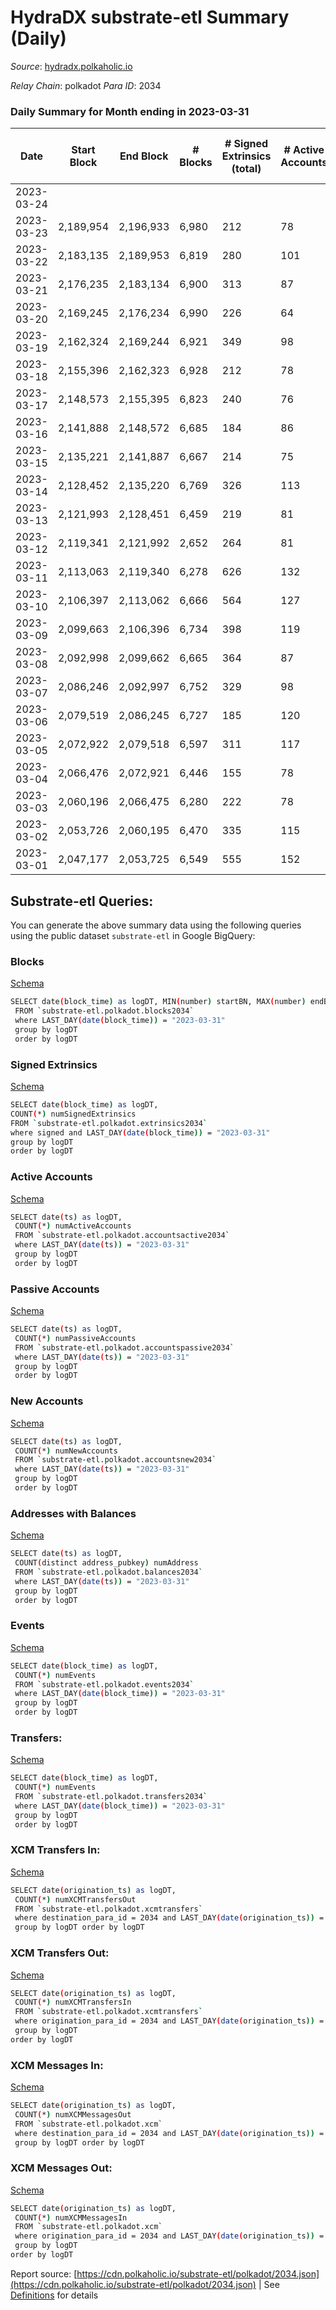 # HydraDX substrate-etl Summary (Daily)

_Source_: [hydradx.polkaholic.io](https://hydradx.polkaholic.io)

*Relay Chain*: polkadot
*Para ID*: 2034



### Daily Summary for Month ending in 2023-03-31


| Date | Start Block | End Block | # Blocks  | # Signed Extrinsics (total) | # Active Accounts | # Passive | # New | # Addresses with Balances | # Events | # Transfers | # XCM Transfers In | # XCM Transfers Out | # XCM In | # XCM Out | Issues | 
| ---- | ----------- | --------- | --------  | --------------------------- | ----------------- | --------- | ----- | ------------------------- | -------- | ----------- | ------------------ | ------------------- | -------- | --------- | ------ |
| 2023-03-24 |  |  |   |  |  |  |  |  |  |   |   |   |  |  |  |
| 2023-03-23 | 2,189,954 | 2,196,933 | 6,980  | 212 | 78 | 8 | 3 | 23,387 | 23,832 | 297  | 17 ($7,269.75) | 22 ($47,040.20) | 17 | 22 |  |
| 2023-03-22 | 2,183,135 | 2,189,953 | 6,819  | 280 | 101 | 3 | 5 | 23,386 | 23,745 | 273  | 22 ($16,166.60) | 15 ($7,165.64) | 16 | 8 |  |
| 2023-03-21 | 2,176,235 | 2,183,134 | 6,900  | 313 | 87 | 6 | 5 | 23,381 | 24,912 | 456  | 35 ($19,527.54) | 32 ($26,141.58) | 8 | 13 |  |
| 2023-03-20 | 2,169,245 | 2,176,234 | 6,990  | 226 | 64 | 7 | 2 | 23,377 | 24,056 | 325  | 23 ($19,691.06) | 24 ($13,362.89) | 25 | 24 |  |
| 2023-03-19 | 2,162,324 | 2,169,244 | 6,921  | 349 | 98 | 5 | 4 | 23,375 | 25,361 | 491  | 55 ($37,684.10) | 21 ($46,093.20) | 54 | 19 |  |
| 2023-03-18 | 2,155,396 | 2,162,323 | 6,928  | 212 | 78 | 6 | 2 | 23,372 | 23,567 | 282  | 15 ($7,900.30) | 28 ($15,282.91) | 15 | 28 |  |
| 2023-03-17 | 2,148,573 | 2,155,395 | 6,823  | 240 | 76 | 5 | 5 | 23,370 | 23,606 | 317  | 17 ($6,845.34) | 29 ($15,620.27) | 17 | 29 |  |
| 2023-03-16 | 2,141,888 | 2,148,572 | 6,685  | 184 | 86 | 6 | 6 | 23,365 | 22,605 | 254  | 13 ($5,915.46) | 26 ($11,089.30) | 13 | 26 |  |
| 2023-03-15 | 2,135,221 | 2,141,887 | 6,667  | 214 | 75 | 6 | 1 | 23,360 | 22,890 | 305  | 15 ($13,925.91) | 24 ($9,133.55) | 15 | 23 |  |
| 2023-03-14 | 2,128,452 | 2,135,220 | 6,769  | 326 | 113 | 9 | 2 | 23,359 | 24,504 | 420  | 29 ($11,912.23) | 30 ($34,722.83) | 30 | 30 |  |
| 2023-03-13 | 2,121,993 | 2,128,451 | 6,459  | 219 | 81 | 8 | 4 | 23,357 | 22,257 | 294  | 20 ($20,260.65) | 16 ($11,125.95) | 20 | 16 |  |
| 2023-03-12 | 2,119,341 | 2,121,992 | 2,652  | 264 | 81 | 4 | 4 | 23,353 | 11,159 | 375  | 19 ($14,051.09) | 21 ($4,505.31) | 12 | 15 |  |
| 2023-03-11 | 2,113,063 | 2,119,340 | 6,278  | 626 | 132 | 5 | 1 | 23,350 | 26,972 | 975  | 68 ($46,966.90) | 39 ($22,620.93) | 64 | 36 |  |
| 2023-03-10 | 2,106,397 | 2,113,062 | 6,666  | 564 | 127 | 6 | 1 | 23,350 | 27,120 | 814  | 53 ($46,656.49) | 44 ($51,560.77) | 55 | 44 |  |
| 2023-03-09 | 2,099,663 | 2,106,396 | 6,734  | 398 | 119 | 13 | 12 | 23,350 | 25,286 | 548  | 39 ($14,497.10) | 34 ($33,573.33) | 38 | 33 |  |
| 2023-03-08 | 2,092,998 | 2,099,662 | 6,665  | 364 | 87 | 9 | 3 | 23,338 | 24,534 | 484  | 34 ($42,387.60) | 19 ($12,649.08) | 34 | 19 |  |
| 2023-03-07 | 2,086,246 | 2,092,997 | 6,752  | 329 | 98 | 6 | 4 | 23,335 | 24,388 | 432  | 26 ($18,012.95) | 24 ($17,392.05) | 26 | 23 |  |
| 2023-03-06 | 2,079,519 | 2,086,245 | 6,727  | 185 | 120 | 6 | 3 | 23,331 | 22,493 | 184  | 14 ($7,749.06) | 9 ($5,954.46) | 14 | 8 |  |
| 2023-03-05 | 2,072,922 | 2,079,518 | 6,597  | 311 | 117 | 9 | 6 | 23,328 | 23,523 | 382  | 17 ($11,280.89) | 21 ($15,391.09) | 17 | 21 |  |
| 2023-03-04 | 2,066,476 | 2,072,921 | 6,446  | 155 | 78 | 2 | 1 | 23,322 | 21,507 | 217  | 15 ($20,967.51) | 9 ($2,915.77) | 15 | 9 |  |
| 2023-03-03 | 2,060,196 | 2,066,475 | 6,280  | 222 | 78 | 4 | 3 | 23,321 | 22,089 | 334  | 30 ($21,270.07) | 17 ($16,483.45) | 30 | 17 |  |
| 2023-03-02 | 2,053,726 | 2,060,195 | 6,470  | 335 | 115 | 9 | 8 | 23,318 | 23,540 | 433  | 16 ($15,397.60) | 29 ($23,942.40) | 18 | 31 |  |
| 2023-03-01 | 2,047,177 | 2,053,725 | 6,549  | 555 | 152 | 12 | 10 | 23,313 | 26,266 | 733  | 40 ($31,234.54) | 30 ($36,798.59) | 41 | 30 |  |

## Substrate-etl Queries:
You can generate the above summary data using the following queries using the public dataset `substrate-etl` in Google BigQuery:


### Blocks 

[Schema](https://github.com/colorfulnotion/substrate-etl/blob/main/schema/blocks.json)

```bash
SELECT date(block_time) as logDT, MIN(number) startBN, MAX(number) endBN, COUNT(*) numBlocks 
 FROM `substrate-etl.polkadot.blocks2034`  
 where LAST_DAY(date(block_time)) = "2023-03-31" 
 group by logDT 
 order by logDT
```

### Signed Extrinsics 

[Schema](https://github.com/colorfulnotion/substrate-etl/blob/main/schema/extrinsics.json)

```bash
SELECT date(block_time) as logDT, 
COUNT(*) numSignedExtrinsics 
FROM `substrate-etl.polkadot.extrinsics2034`  
where signed and LAST_DAY(date(block_time)) = "2023-03-31" 
group by logDT 
order by logDT
```

### Active Accounts 

[Schema](https://github.com/colorfulnotion/substrate-etl/blob/main/schema/accountsactive.json)

```bash
SELECT date(ts) as logDT, 
 COUNT(*) numActiveAccounts 
 FROM `substrate-etl.polkadot.accountsactive2034` 
 where LAST_DAY(date(ts)) = "2023-03-31" 
 group by logDT 
 order by logDT
```

### Passive Accounts 

[Schema](https://github.com/colorfulnotion/substrate-etl/blob/main/schema/accountspassive.json)

```bash
SELECT date(ts) as logDT, 
 COUNT(*) numPassiveAccounts 
 FROM `substrate-etl.polkadot.accountspassive2034` 
 where LAST_DAY(date(ts)) = "2023-03-31" 
 group by logDT 
 order by logDT
```

### New Accounts 

[Schema](https://github.com/colorfulnotion/substrate-etl/blob/main/schema/accountsnew.json)

```bash
SELECT date(ts) as logDT, 
 COUNT(*) numNewAccounts 
 FROM `substrate-etl.polkadot.accountsnew2034` 
 where LAST_DAY(date(ts)) = "2023-03-31" 
 group by logDT
 order by logDT
```

### Addresses with Balances 

[Schema](https://github.com/colorfulnotion/substrate-etl/blob/main/schema/balances.json)

```bash
SELECT date(ts) as logDT,
 COUNT(distinct address_pubkey) numAddress 
 FROM `substrate-etl.polkadot.balances2034` 
 where LAST_DAY(date(ts)) = "2023-03-31" 
 group by logDT 
 order by logDT
```

### Events 

[Schema](https://github.com/colorfulnotion/substrate-etl/blob/main/schema/events.json)

```bash
SELECT date(block_time) as logDT, 
 COUNT(*) numEvents 
 FROM `substrate-etl.polkadot.events2034` 
 where LAST_DAY(date(block_time)) = "2023-03-31" 
 group by logDT 
 order by logDT
```

### Transfers:

[Schema](https://github.com/colorfulnotion/substrate-etl/blob/main/schema/transfers.json)

```bash
SELECT date(block_time) as logDT, 
 COUNT(*) numEvents 
 FROM `substrate-etl.polkadot.transfers2034` 
 where LAST_DAY(date(block_time)) = "2023-03-31" 
 group by logDT 
 order by logDT
```

### XCM Transfers In: 

[Schema](https://github.com/colorfulnotion/substrate-etl/blob/main/schema/xcmtransfers.json)

```bash
SELECT date(origination_ts) as logDT, 
 COUNT(*) numXCMTransfersOut 
 FROM `substrate-etl.polkadot.xcmtransfers` 
 where destination_para_id = 2034 and LAST_DAY(date(origination_ts)) = "2023-03-31" 
 group by logDT order by logDT
```

### XCM Transfers Out: 

[Schema](https://github.com/colorfulnotion/substrate-etl/blob/main/schema/xcmtransfers.json)

```bash
SELECT date(origination_ts) as logDT, 
 COUNT(*) numXCMTransfersIn 
 FROM `substrate-etl.polkadot.xcmtransfers` 
 where origination_para_id = 2034 and LAST_DAY(date(origination_ts)) = "2023-03-31" 
 group by logDT 
order by logDT
```

### XCM Messages In: 

[Schema](https://github.com/colorfulnotion/substrate-etl/blob/main/schema/xcm.json)

```bash
SELECT date(origination_ts) as logDT, 
 COUNT(*) numXCMMessagesOut 
 FROM `substrate-etl.polkadot.xcm` 
 where destination_para_id = 2034 and LAST_DAY(date(origination_ts)) = "2023-03-31" 
 group by logDT order by logDT
```

### XCM Messages Out: 

[Schema](https://github.com/colorfulnotion/substrate-etl/blob/main/schema/xcm.json)

```bash
SELECT date(origination_ts) as logDT, 
 COUNT(*) numXCMMessagesIn 
 FROM `substrate-etl.polkadot.xcm` 
 where origination_para_id = 2034 and LAST_DAY(date(origination_ts)) = "2023-03-31" 
 group by logDT 
order by logDT
```


Report source: [https://cdn.polkaholic.io/substrate-etl/polkadot/2034.json](https://cdn.polkaholic.io/substrate-etl/polkadot/2034.json) | See [Definitions](/DEFINITIONS.md) for details
